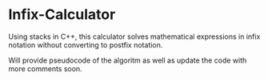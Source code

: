 # Infix-Calculator
Using stacks in C++, this calculator solves mathematical expressions in infix notation without converting to postfix notation.

Will provide pseudocode of the algoritm as well as update the code with more comments soon. 
